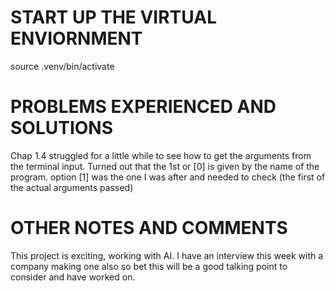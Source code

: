 
#   START UP THE VIRTUAL ENVIORNMENT

source .venv/bin/activate

# PROBLEMS EXPERIENCED AND SOLUTIONS

Chap 1.4
struggled for a little while to see how to get the arguments from the terminal input.
Turned out that the 1st or [0] is given by the name of the program.
option [1] was the one I was after and needed to check (the first of the actual arguments passed)


# OTHER NOTES AND COMMENTS

This project is exciting, working with AI.
I have an interview this week with a company making one also so bet this
will be a good talking point to consider and have worked on.

